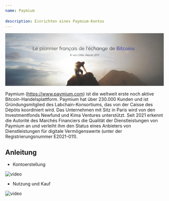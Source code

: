 ```yaml
---
name: Paymium

description: Einrichten eines Paymium-Kontos
---
```


![cover](assets/cover.webp)

Paymium (https://www.paymium.com) ist die weltweit erste noch aktive Bitcoin-Handelsplattform. Paymium hat über 230.000 Kunden und ist Gründungsmitglied des Labchain-Konsortiums, das von der Caisse des Dépôts koordiniert wird. Das Unternehmen mit Sitz in Paris wird von den Investmentfonds Newfund und Kima Ventures unterstützt. Seit 2021 erkennt die Autorité des Marchés Financiers die Qualität der Dienstleistungen von Paymium an und verleiht ihm den Status eines Anbieters von Dienstleistungen für digitale Vermögenswerte (unter der Registrierungsnummer E2021-011).

## Anleitung

- Kontoerstellung

![video](https://youtu.be/fioQ7BvmFtI)

- Nutzung und Kauf

![video](https://youtu.be/JVizZzRmJf8)
